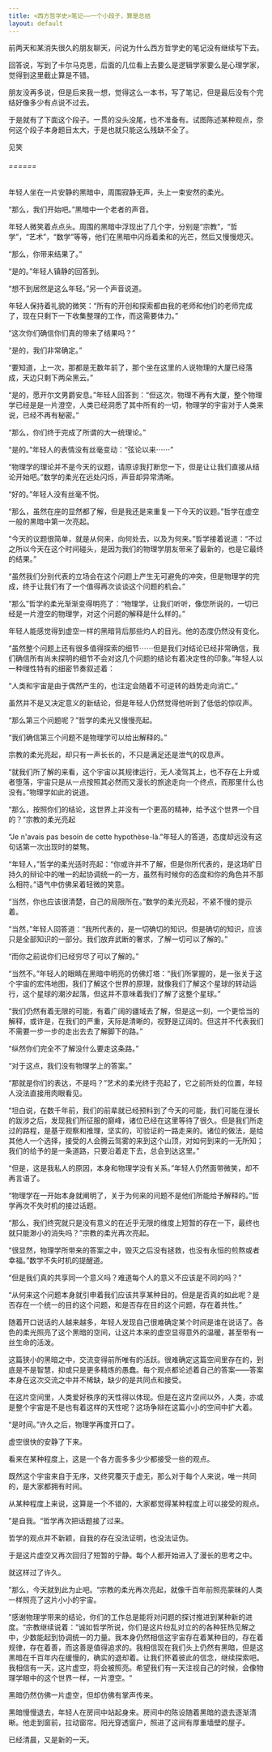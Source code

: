 ```yaml
---
title: <西方哲学史>笔记——一个小段子，算是总结
layout: default
---
```


前两天和某消失很久的朋友聊天，问说为什么西方哲学史的笔记没有继续写下去。

回答说，写到了卡尔马克思，后面的几位看上去要么是逻辑学家要么是心理学家，觉得到这里截止算是不错。

朋友没再多说，但是后来我一想，觉得这么一本书，写了笔记，但是最后没有个完结好像多少有点说不过去。

于是就有了下面这个段子。一贯的没头没尾，也不准备有。试图陈述某种观点，奈何这个段子本身题目太大，于是也就只能这么残缺不全了。

见笑


###### ======
年轻人坐在一片安静的黑暗中，周围寂静无声，头上一束安然的柔光。

“那么，我们开始吧。”黑暗中一个老者的声音。

年轻人微笑着点点头。周围的黑暗中浮现出了几个字，分别是“宗教”，“哲学”，“艺术”，“数学”等等，他们在黑暗中闪烁着柔和的光芒，然后又慢慢熄灭。

“那么，你带来结果了。”

“是的。”年轻人镇静的回答到。

“想不到居然是这么年轻。”另一个声音说道。

年轻人保持着礼貌的微笑：“所有的开创和探索都由我的老师和他们的老师完成了，现在只剩下一下收集整理的工作，而这需要体力。”

“这次你们确信你们真的带来了结果吗？”

“是的，我们非常确定。”

“要知道，上一次，那都是无数年前了，那个坐在这里的人说物理的大厦已经落成，天边只剩下两朵黑云。”

“是的，愿开尔文男爵安息。”年轻人回答到：“但这次，物理不再有大厦，整个物理学已经是是一片澄空，人类已经洞悉了其中所有的一切，物理学的宇宙对于人类来说，已经不再有秘密。”

“那么，你们终于完成了所谓的大一统理论。”

“是的。”年轻人的表情没有丝毫变动：“弦论以来⋯⋯”

“物理学的理论并不是今天的议题，请原谅我打断您一下，但是让让我们直接从结论开始吧。”数学的柔光在远处闪烁，声音却异常清晰。

“好的。”年轻人没有丝毫不悦。

“那么，虽然在座的显然都了解，但是我还是来重复一下今天的议题。”哲学在虚空一般的黑暗中第一次亮起。

“今天的议题很简单，就是从何来，向何处去，以及为何来。”哲学接着说道：“不过之所以今天在这个时间碰头，是因为我们的物理学朋友带来了最新的，也是它最终的结果。”

“虽然我们分别代表的立场会在这个问题上产生无可避免的冲突，但是物理学的完成，终于让我们有了一个值得再次谈谈这个问题的机会。”

“那么”哲学的柔光渐渐变得明亮了：“物理学，让我们听听，像您所说的，一切已经是一片澄空的物理学，对这个问题的解释是什么样的。”

年轻人能感觉得到虚空一样的黑暗背后那些灼人的目光。他的态度仍然没有变化。

“虽然整个问题上还有很多值得探索的细节⋯⋯但是我们对结论已经非常确信，我们确信所有尚未探明的细节不会对这几个问题的结论有着决定性的印象。”年轻人以一种理性特有的细密节奏叙述着：

“人类和宇宙是由于偶然产生的，也注定会随着不可逆转的趋势走向消亡。”

虽然并不是又决定意义的新结论，但是年轻人仍然觉得他听到了低低的惊叹声。

“那么第三个问题呢？”哲学的柔光又慢慢亮起。

“我们确信第三个问题不是物理学可以给出解释的。”


宗教的柔光亮起，却只有一声长长的，不只是满足还是泄气的叹息声。

“就我们所了解的来看，这个宇宙以其规律运行，无人凌驾其上，也不存在上升或者堕落，宇宙只是从一点按照其必然而又漫长的旅途走向一个终点，而那里什么也没有。”物理学如此的说道。

“那么，按照你们的结论，这世界上并没有一个更高的精神，给予这个世界一个目的？”宗教的柔光亮起

“Je n'avais pas besoin de cette hypothèse-là.”年轻人的答道，态度却远没有这句话第一次出现时的桀骜。

“年轻人，”哲学的柔光适时亮起：“你或许并不了解，但是你所代表的，是这场旷日持久的辩论中的唯一的起协调统一的一方，虽然有时候你的态度和你的角色并不那么相符。”语气中仿佛呆着轻微的笑意。

“当然，你也应该很清楚，自己的局限所在。”数学的柔光亮起，不紧不慢的提示着。

“当然，”年轻人回答道：“我所代表的，是一切确切的知识。但是确切的知识，应该只是全部知识的一部分。我们放弃武断的奢求，了解一切可以了解的。”

“而你之前说你们已经穷尽了可以了解的。”

“当然不。”年轻人的眼睛在黑暗中明亮的仿佛灯塔：“我们所掌握的，是一张关于这个宇宙的宏伟地图，我们了解这个世界的原理，就像我们了解这个星球的转动运行，这个星球的潮汐起落，但这并不意味着我们了解了这整个星球。”

“我们仍然有着无限的可能，有着广阔的疆域去了解，但是这一刻，一个更恰当的解释，或许是，在我们的严重，天际是清晰的，视野是辽阔的。但这并不代表我们不需要一步一步的走出去去了解脚下的路。”

“纵然你们完全不了解没什么要走这条路。”

“对于这点，我们没有物理学上的答案。”

“那就是你们的表达，不是吗？”艺术的柔光终于亮起了，它之前所处的位置，年轻人没法直接用肉眼看见。

“坦白说，在数千年前，我们的前辈就已经预料到了今天的可能，我们可能在漫长的跋涉之后，发现我们所征服的巅峰，诸位已经在这里等待了很久。但是我们所走过的路程，是基于观察和推理，坚实的，可验证的一路走来的。诸位的做法，是给其他人一个选择，接受的人会腾云驾雾的来到这个山顶，对如何到来的一无所知；我们的给予的是一条道路，只要沿着走下去，总会到达这里。”

“但是，这是我私人的原因，本身和物理学没有关系。”年轻人仍然面带微笑，却不再言语了。

“物理学在一开始本身就阐明了，关于为何来的问题不是他们所能给予解释的。”哲学再次不失时机的接过话题。

“那么，我们终究就只是没有意义的在近乎无限的维度上短暂的存在一下，最终也就只能渺小的消失吗？”宗教的柔光再次亮起。

“很显然，物理学所带来的答案之中，毁灭之后没有拯救，也没有永恒的煎熬或者幸福。”数学不失时机的提醒道。

“但是我们真的共享同一个意义吗？难道每个人的意义不应该是不同的吗？”

“从何来这个问题本身就引申着我们应该共享某种目的。但是是否真的如此呢？是否存在一个统一的目的这个问题，和是否存在目的这个问题，存在着共性。”

随着开口说话的人越来越多，年轻人发现自己很难确定某个时间是谁在说话了。各色的柔光照亮了这个黑暗的空间，让这片本来的虚空显得意外的温暖，甚至带有一丝生命的活泼。

这篇狭小的黑暗之中，交流变得前所唯有的活跃。很难确定这篇空间里存在的，到底是不是智慧，抑或只是更多精炼的愚蠢。每个观点都论述着自己的答案——答案本身在这次交流之中并不稀缺，缺少的是共同点和接受。

在这片空间里，人类爱好秩序的天性得以体现。但是在这片空间以外，人类，亦或是整个宇宙是不是也有着这样的天性呢？这场争辩在这篇小小的空间中扩大着。


“是时间。”许久之后，物理学再度开口了。

虚空很快的安静了下来。

看来在某种程度上，这是一个各方面多多少少都接受一些的观点。

既然这个宇宙来自于无序，又终究覆灭于虚无，那么对于每个人来说，唯一共同的，是大家都拥有时间。

从某种程度上来说，这算是一个不错的，大家都觉得某种程度上可以接受的观点。

”是自我。“哲学再次把话题接了过来。

哲学的观点并不新颖，自我的存在没法证明，也没法证伪。

于是这片虚空又再次回归了短暂的宁静。每个人都开始进入了漫长的思考之中。


就这样过了许久。

”那么，今天就到此为止吧。“宗教的柔光再次亮起，就像千百年前照亮蒙昧的人类一样照亮了这片小小的宇宙。

”感谢物理学带来的结论，你们的工作总是能将对问题的探讨推进到某种新的进度。“宗教继续说着：”诚如哲学所说，你们是这片纷乱对立的的各种狂热见解之中，少数能起到协调统一的力量。我本身仍然相信这宇宙存在着某种目的，存在着规律，存在着善，而这善是值得追求的。我相信现在我们头上仍然有黑暗，但是这黑暗在千百年内在缓慢的，确实的退却着。让我们怀着彼此的信念，继续探索吧。我相信有一天，这片虚空，将会被照亮。希望我们有一天注视自己的时候，会像物理学眼中的这个世界一样，一片澄空。“

黑暗仍然仿佛一片虚空，但却仿佛有掌声传来。


黑暗慢慢退去，年轻人在房间中站起身来。房间中的陈设随着黑暗的退去逐渐清晰。他走到窗前，拉动窗帘。阳光穿透窗户，照进了这间有厚重墙壁的屋子。

已经清晨，又是新的一天。



